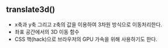 ## translate3d()

- x축과 y축 그리고 z축의 값을 이용하여 3차원 방식으로 이동처리한다.
- 좌표 공간에서의 3D 이동 함수
- CSS 핵(hack)으로 브라우저의 GPU 가속을 위해 사용하기도 한다.
